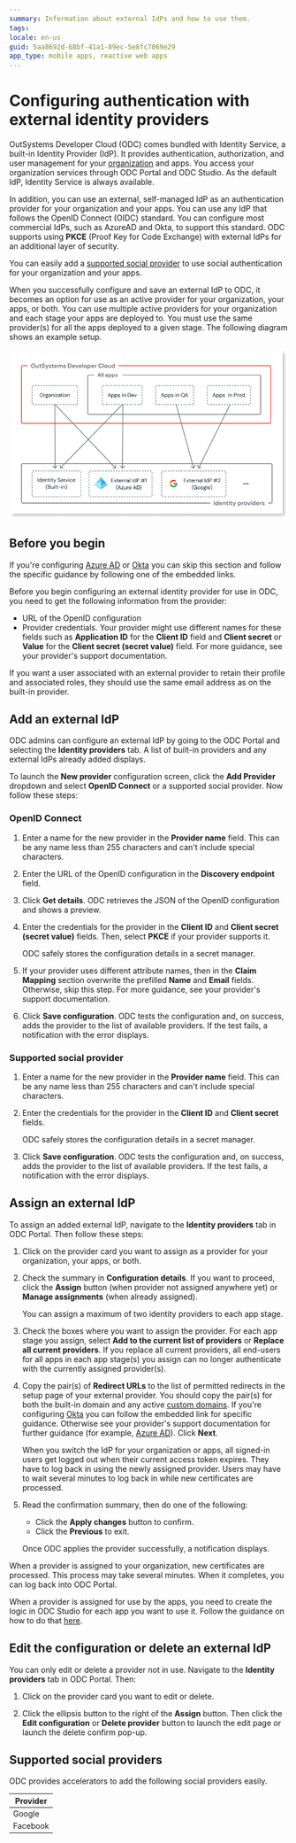 ```yaml
---
summary: Information about external IdPs and how to use them.
tags: 
locale: en-us
guid: 5aa8692d-68bf-41a1-89ec-5e8fc7069e29
app_type: mobile apps, reactive web apps
---
```


# Configuring authentication with external identity providers

OutSystems Developer Cloud (ODC) comes bundled with Identity Service, a built-in Identity Provider (IdP). It provides authentication, authorization, and user management for your [organization](../architecture/intro.md#platform) and apps. You access your organization services through ODC Portal and ODC Studio. As the default IdP, Identity Service is always available.

In addition, you can use an external, self-managed IdP as an authentication provider for your organization and your apps. You can use any IdP that follows the OpenID Connect (OIDC) standard. You can configure most commercial IdPs, such as AzureAD and Okta, to support this standard. ODC supports using **PKCE** (Proof Key for Code Exchange) with external IdPs for an additional layer of security.

You can easily add a [supported social provider](#supported-social-providers) to use social authentication for your organization and your apps.

When you successfully configure and save an external IdP to ODC, it becomes an option for use as an active provider for your organization, your apps, or both. You can use multiple active providers for your organization and each stage your apps are deployed to. You must use the same provider(s) for all the apps deployed to a given stage. The following diagram shows an example setup.

![External IdPs concept](images/external-idps-setup-example-diag.png "External IdPs concept")

## Before you begin

<div class="info" markdown="1">

If you're configuring [Azure AD](azure-ad.md) or [Okta](okta.md) you can skip this section and follow the specific guidance by following one of the embedded links.

</div>

Before you begin configuring an external identity provider for use in ODC, you need to get the following information from the provider:

* URL of the OpenID configuration
* Provider credentials. Your provider might use different names for these fields such as **Application ID** for the **Client ID** field and **Client secret** or **Value** for the **Client secret (secret value)** field. For more guidance, see your provider's support documentation.

If you want a user associated with an external provider to retain their profile and associated roles, they should use the same email address as on the built-in provider.

## Add an external IdP

ODC admins can configure an external IdP by going to the ODC Portal and selecting the **Identity providers** tab. A list of built-in providers and any external IdPs already added displays.

To launch the **New provider** configuration screen, click the **Add Provider** dropdown and select **OpenID Connect** or a supported social provider. Now follow these steps:

### OpenID Connect

1. Enter a name for the new provider in the **Provider name** field. This can be any name less than 255 characters and can't include special characters.

1. Enter the URL of the OpenID configuration in the **Discovery endpoint** field. 

1. Click **Get details**. ODC retrieves the JSON of the OpenID configuration and shows a preview. 

1. Enter the credentials for the provider in the **Client ID** and **Client secret (secret value)** fields. Then, select **PKCE** if your provider supports it.

    <div class="info" markdown="1">
    ODC safely stores the configuration details in a secret manager.
    </div>

1. If your provider uses different attribute names, then in the **Claim Mapping** section overwrite the prefilled **Name** and **Email** fields. Otherwise, skip this step. For more guidance, see your provider's support documentation.

1. Click **Save configuration**. ODC tests the configuration and, on success, adds the provider to the list of available providers. If the test fails, a notification with the error displays.

### Supported social provider

1. Enter a name for the new provider in the **Provider name** field. This can be any name less than 255 characters and can't include special characters.

1. Enter the credentials for the provider in the **Client ID** and **Client secret** fields.

    <div class="info" markdown="1">

    ODC safely stores the configuration details in a secret manager.

    </div>

1. Click **Save configuration**. ODC tests the configuration and, on success, adds the provider to the list of available providers. If the test fails, a notification with the error displays.

## Assign an external IdP

To assign an added external IdP, navigate to the **Identity providers** tab in ODC Portal. Then follow these steps:

1. Click on the provider card you want to assign as a provider for your organization, your apps, or both.

1. Check the summary in **Configuration details**. If you want to proceed, click the **Assign** button (when provider not assigned anywhere yet) or **Manage assignments** (when already assigned).

    <div class="info" markdown="1">

    You can assign a maximum of two identity providers to each app stage.

    </div>

1. Check the boxes where you want to assign the provider. For each app stage you assign, select **Add to the current list of providers** or **Replace all current providers**. If you replace all current providers, all end-users for all apps in each app stage(s) you assign can no longer authenticate with the currently assigned provider(s).

1. Copy the pair(s) of **Redirect URLs** to the list of permitted redirects in the setup page of your external provider. You should copy the pair(s) for both the built-in domain and any active [custom domains](../custom-domains.md). If you're configuring [Okta](okta.md#setup-redirect-urls) you can follow the embedded link for specific guidance. Otherwise see your provider's support documentation for further guidance (for example, [Azure AD](https://learn.microsoft.com/en-us/azure/active-directory/develop/quickstart-register-app#add-a-redirect-uri)). Click **Next**.

    <div class="info" markdown="1">

    When you switch the IdP for your organization or apps, all signed-in users get logged out when their current access token expires. They have to log back in using the newly assigned provider. Users may have to wait several minutes to log back in while new certificates are processed.

    </div>

1. Read the confirmation summary, then do one of the following:
    * Click the **Apply changes** button to confirm. 
    * Click the **Previous** to exit.

    Once ODC applies the provider successfully, a notification displays.

<div class="info" markdown="1"> 

When a provider is assigned to your organization, new certificates are processed. This process may take several minutes. When it completes, you can log back into ODC Portal.

</div>

When a provider is assigned for use by the apps, you need to create the logic in ODC Studio for each app you want to use it. Follow the guidance on how to do that [here](apps.md).

## Edit the configuration or delete an external IdP

You can only edit or delete a provider not in use. Navigate to the **Identity providers** tab in ODC Portal. Then:

1. Click on the provider card you want to edit or delete.

1. Click the ellipsis button to the right of the **Assign** button. Then click the **Edit configuration** or **Delete provider** button to launch the edit page or launch the delete confirm pop-up.

## Supported social providers

ODC provides accelerators to add the following social providers easily.

| Provider    |
| ----------- |
| Google      |
| Facebook    |
